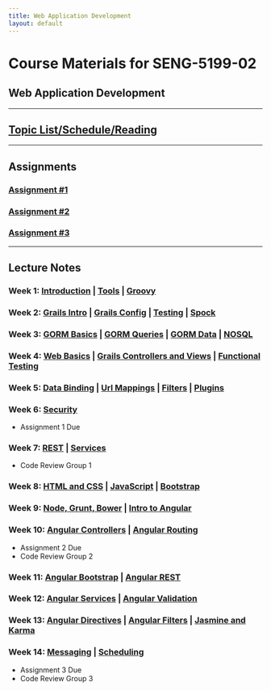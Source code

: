 ```yaml
---
title: Web Application Development
layout: default
---
```


# Course Materials for SENG-5199-02

## Web Application Development

---

## [Topic List/Schedule/Reading](topics/)

---

## Assignments

### [Assignment #1](assignments/1)

### [Assignment #2](assignments/2)

### [Assignment #3](assignments/3)

---

## Lecture Notes

### Week 1: [Introduction](notes/introduction/) | [Tools](notes/tools/) | [Groovy](notes/groovy/)

### Week 2: [Grails Intro](notes/grails_intro/) | [Grails Config](notes/grails_config) | [Testing](notes/testing) | [Spock](notes/spock)

### Week 3: [GORM Basics](notes/gorm_basics) | [GORM Queries](notes/gorm_queries) | [GORM Data](notes/gorm_data) | [NOSQL](notes/nosql)

### Week 4: [Web Basics](notes/web_basics) | [Grails Controllers and Views](notes/controllers_views) | [Functional Testing](notes/functional_testing/)

### Week 5: [Data Binding](notes/data_binding) | [Url Mappings](notes/url_mappings) | [Filters](notes/filters) | [Plugins](notes/plugins)

### Week 6: [Security](notes/security)
  - Assignment 1 Due

### Week 7: [REST](notes/rest) | [Services](notes/services)
  - Code Review Group 1

### Week 8: [HTML and CSS](notes/html_css) | [JavaScript](notes/javascript) | [Bootstrap](notes/bootstrap)

### Week 9: [Node, Grunt, Bower](notes/node) | [Intro to Angular](notes/angular_intro)

### Week 10: [Angular Controllers](notes/ng_controllers) | [Angular Routing](notes/ng_routing)
- Assignment 2 Due
- Code Review Group 2

### Week 11: [Angular Bootstrap](notes/ng_bootstrap) | [Angular REST](notes/ng_rest)

### Week 12: [Angular Services](notes/ng_services) | [Angular Validation](notes/ng_validation)


### Week 13: [Angular Directives](notes/ng_directives) | [Angular Filters](notes/ng_filters) | [Jasmine and Karma](notes/karma)

### Week 14: [Messaging](notes/messaging) | [Scheduling](notes/scheduling)
- Assignment 3 Due
- Code Review Group 3
